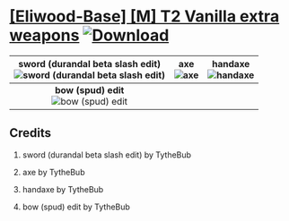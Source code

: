 # [\[Eliwood-Base\] \[M\] T2 Vanilla extra weapons](https://git.io/JElU0) [![Download](https://img.shields.io/badge/Download--red?style=social&logo=github)](https://git.io/JElU9)

| <b>sword (durandal beta slash edit)</b><br/><img alt="sword (durandal beta slash edit)" src="https://git.io/JElJY"/> | <b>axe</b><br/><img alt="axe" src="https://git.io/JElUZ"/> | <b>handaxe</b><br/><img alt="handaxe" src="https://git.io/JElJE"/> |
| :---: | :---: | :---: |
| <b>bow (spud) edit</b><br/><img alt="bow (spud) edit" src="https://git.io/JElJB"/> |

## Credits

1. sword (durandal beta slash edit) by TytheBub

3. axe by TytheBub

4. handaxe by TytheBub

5. bow (spud) edit by TytheBub



